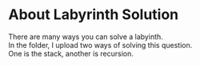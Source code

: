 # About Labyrinth Solution
There are many ways you can solve a labyinth.   
In the folder, I upload two ways of solving this question.   
One is the stack, another is recursion.
